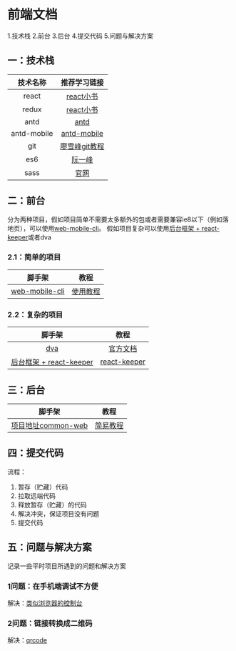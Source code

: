 # 前端文档

1.技术栈
2.前台
3.后台
4.提交代码
5.问题与解决方案

## 一：技术栈
| 技术名称 | 推荐学习链接 |
|:---:|:---:|
| react | [react小书](http://huziketang.mangojuice.top/books/react/) |
| redux | [react小书](http://huziketang.mangojuice.top/books/react/) |
| antd | [antd](https://ant.design/index-cn) |
| antd-mobile | [antd-mobile](https://mobile.ant.design/index-cn) |
| git | [廖雪峰git教程](https://www.liaoxuefeng.com/wiki/0013739516305929606dd18361248578c67b8067c8c017b000) |
| es6 | [阮一峰](http://es6.ruanyifeng.com/) |
| sass | [官网](https://www.sass.hk/) |

## 二：前台
分为两种项目，假如项目简单不需要太多额外的包或者需要兼容ie8以下（例如落地页），可以使用[web-mobile-cli](https://github.com/sihai00/web-mobile-cli)。
假如项目复杂可以使用[后台框架 + react-keeper](https://git.bosim.cc/luckytea/luckytea-h5)或者dva

### 2.1：简单的项目
| 脚手架 | 教程 |
|:---:|:---:|
| [web-mobile-cli](https://github.com/sihai00/web-mobile-cli) | [使用教程](https://github.com/sihai00/blog/tree/master/2018-04-17/web-mobile-cli%E7%AE%80%E6%98%93%E6%95%99%E7%A8%8B) |

### 2.2：复杂的项目
| 脚手架 | 教程 |
|:---:|:---:|
| [dva](www.baidu.com) | [官方文档](https://github.com/dvajs/dva) |
| [后台框架 + react-keeper](https://git.bosim.cc/luckytea/luckytea-h5) | [react-keeper](https://github.com/vifird/react-keeper) |

## 三：后台
| 脚手架 | 教程 |
|:---:|:---:|
| [项目地址common-web](https://git.yoopin.com.cn/common/common-web.git) | [简易教程](./common-web.md) |

## 四：提交代码
流程：
1. 暂存（贮藏）代码
2. 拉取远端代码
3. 释放暂存（贮藏）的代码
4. 解决冲突，保证项目没有问题
5. 提交代码

## 五：问题与解决方案
记录一些平时项目所遇到的问题和解决方案

### 1问题：在手机端调试不方便
解决：[类似浏览器的控制台](https://github.com/liriliri/eruda)

### 2问题：链接转换成二维码
解决：[qrcode](https://github.com/davidshimjs/qrcodejs)
